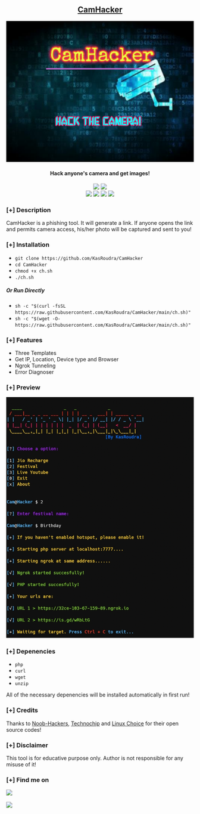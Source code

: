 <h2 align="center"><u>CamHacker</u></h2>

![Hack anyone's camera and get images](banner.png)
<h4 align="center"> Hack anyone's camera and get images!</h4>

<p align="center">
    <img src="https://img.shields.io/badge/Version-1.0-blue?style=for-the-badge&color=blue">
    <img src="https://img.shields.io/github/license/KasRoudra/CamPhish?style=for-the-badge&color=blue">
<br>
    <img src="https://img.shields.io/badge/Author-KasRoudra-magenta?style=flat-square">
    <img src="https://img.shields.io/badge/Open%20Source-Yes-orange?style=flat-square">
    <img src="https://img.shields.io/badge/Maintained-Yes-cyan?style=flat-square">
    <img src="https://img.shields.io/badge/Written%20In-Shell-blue?style=flat-square">
</p>

### [+] Description
CamHacker is a phishing tool. It will generate a link. If anyone opens the link and permits camera access, his/her photo will be captured and sent to you!

### [+] Installation
 - `git clone https://github.com/KasRoudra/CamHacker`
 - `cd CamHacker`
 - `chmod +x ch.sh`
 - `./ch.sh`

##### Or Run Directly
 - `sh -c "$(curl -fsSL https://raw.githubusercontent.com/KasRoudra/CamHacker/main/ch.sh)"`
 - `sh -c "$(wget -O- https://raw.githubusercontent.com/KasRoudra/CamHacker/main/ch.sh)"`

### [+] Features
 - Three Templates
 - Get IP, Location, Device type and Browser
 - Ngrok Tunneling
 - Error Diagnoser
 
### [+] Preview 
![Hack anyone's camera and get images](preview.gif)

### [+] Depenencies
 - `php`
 - `curl`
 - `wget`
 - `unzip`

All of the necessary depenencies will be installed automatically in first run!

### [+] Credits 
Thanks to <a href="https://github.com/noob-hackers/grabcam">Noob-Hackers</a>, <a href="https://github.com/Techchipnet/camphish">Technochip</a> and <a href="https://github.com/TheLinuxChoice">Linux Choice</a> for their open source codes!

### [+] Disclaimer 
This tool is for educative purpose only. Author is not responsible for any misuse of it!

### [+] Find me on 
<a href="mailto:kasroudrakrd@gmail.com" target="_blank"><img src="https://img.shields.io/badge/Email-kasroudrakrd@gmail.com-blue?style=for-the-badge&logo=gmail"></a>

<a href="https://m.me/KasRoudra" target="_blank"><img src="https://img.shields.io/badge/Messenger-KasRoudra-blue?style=for-the-badge&logo=messenger"></a>

